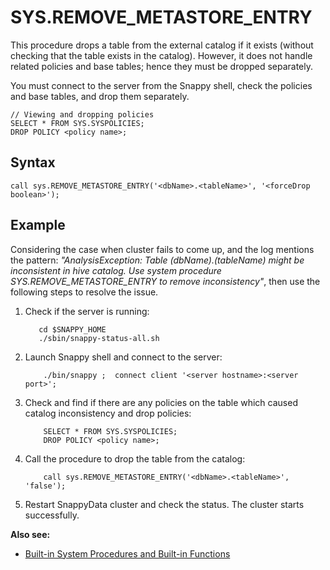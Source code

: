 # SYS.REMOVE_METASTORE_ENTRY

This procedure drops a table from the external catalog if it exists (without checking that the table exists in the catalog). However, it does not handle related policies and base tables; hence they must be dropped separately.

You must connect to the server from the Snappy shell, check the policies and base tables, and drop them separately.

```
// Viewing and dropping policies
SELECT * FROM SYS.SYSPOLICIES;
DROP POLICY <policy name>;
```

## Syntax

```
call sys.REMOVE_METASTORE_ENTRY('<dbName>.<tableName>', '<forceDrop boolean>');
```

## Example

Considering the case when cluster fails to come up, and the log mentions the pattern: *"AnalysisException: Table (dbName).(tableName) might be inconsistent in hive catalog. Use system procedure SYS.REMOVE_METASTORE_ENTRY to remove inconsistency"*, then use the following steps to resolve the issue.

1.	Check if the server is running:

           cd $SNAPPY_HOME
           ./sbin/snappy-status-all.sh

2.	Launch Snappy shell and connect to the server:

			./bin/snappy ;  connect client '<server hostname>:<server port>';
            
3.	Check and find if there are any policies on the table which caused catalog inconsistency and drop policies:

            SELECT * FROM SYS.SYSPOLICIES;
            DROP POLICY <policy name>;
            
4.	Call the procedure to drop the table from the catalog:

			call sys.REMOVE_METASTORE_ENTRY('<dbName>.<tableName>', 'false');
               
5.	Restart SnappyData cluster and check the status. The cluster starts successfully.


**Also see:**

*	[Built-in System Procedures and Built-in Functions](system-procedures.md)